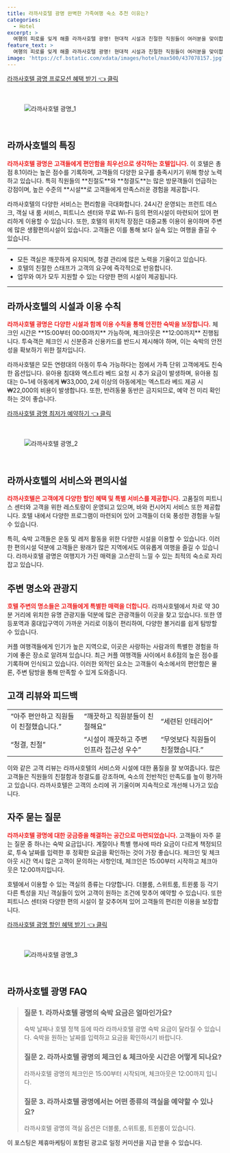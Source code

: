```yaml
---
title: 라까사호텔 광명 완벽한 가족여행 숙소 추천 이유는?
categories:
  - Hotel
excerpt: >
  여행의 피로를 잊게 해줄 라까사호텔 광명! 현대적 시설과 친절한 직원들이 여러분을 맞이합니다. 뛰어난 위치와 훌륭한 가성비로 커플들 사이에서도 인기 만점. 지금 예약하고 특별한 경험을 누려보세요!
feature_text: >
  여행의 피로를 잊게 해줄 라까사호텔 광명! 현대적 시설과 친절한 직원들이 여러분을 맞이합니다. 뛰어난 위치와 훌륭한 가성비로 커플들 사이에서도 인기 만점. 지금 예약하고 특별한 경험을 누려보세요!
image: 'https://cf.bstatic.com/xdata/images/hotel/max500/437078157.jpg?k=50a64ef070dc221876c826558a6679f878b6348f9b831e9c5eca391c99097502&o=&hp=1'
---
```


<p><a class="modoo-button" href="https://tinyurl.com/2da5uheb" rel="nofollow noopener">라까사호텔 광명 프로모션 혜택 받기 👈 클릭</a></p><br/>
<figure class="image"><img alt="라까사호텔 광명_1" src="https://cf.bstatic.com/xdata/images/hotel/max1024x768/174759249.jpg?k=b16b982b33c3c3590ed7c99c41f607e51675061fbc745bb1c5f183a5121985ed&amp;o=&amp;hp=1"/></figure><br/>

<h2 id="라까사호텔_특징">라까사호텔의 특징</h2>
<p><b><span style="color: #ee2323;">라까사호텔 광명은 고객들에게 편안함을 최우선으로 생각하는 호텔입니다.</span></b> 이 호텔은 총점 8.1이라는 높은 점수를 기록하며, 고객들의 다양한 요구를 충족시키기 위해 항상 노력하고 있습니다. 특히 직원들의 **친절도**와 **청결도**는 많은 방문객들이 언급하는 강점이며, 높은 수준의 **시설**로 고객들에게 만족스러운 경험을 제공합니다.</p>
<p>라까사호텔의 다양한 서비스는 편리함을 극대화합니다. 24시간 운영되는 프런트 데스크, 객실 내 룸 서비스, 피트니스 센터와 무료 Wi-Fi 등의 편의시설이 마련되어 있어 편리하게 이용할 수 있습니다. 또한, 호텔의 위치적 장점은 대중교통 이용이 용이하며 주변에 많은 생활편의시설이 있습니다. 고객들은 이를 통해 보다 실속 있는 여행을 즐길 수 있습니다.</p>
<hr/>
<ul>
<li>모든 객실은 깨끗하게 유지되며, 청결 관리에 많은 노력을 기울이고 있습니다.</li>
<li>호텔의 친절한 스태프가 고객의 요구에 즉각적으로 반응합니다.</li>
<li>업무와 여가 모두 지원할 수 있는 다양한 편의 시설이 제공됩니다.</li>
</ul>
<hr/>
<h2 id="시설과_이용수칙">라까사호텔의 시설과 이용 수칙</h2>
<p><b><span style="color: #ee2323;">라까사호텔 광명은 다양한 시설과 함께 이용 수칙을 통해 안전한 숙박을 보장합니다.</span></b> 체크인 시간은 **15:00부터 00:00까지** 가능하며, 체크아웃은 **12:00까지** 진행됩니다. 투숙객은 체크인 시 신분증과 신용카드를 반드시 제시해야 하며, 이는 숙박의 안전성을 확보하기 위한 절차입니다.</p>
<p>라까사호텔은 모든 연령대의 아동이 투숙 가능하다는 점에서 가족 단위 고객에게도 친숙한 옵션입니다. 유아용 침대와 엑스트라 베드 요청 시 추가 요금이 발생하며, 유아용 침대는 0~1세 아동에게 ₩33,000, 2세 이상의 아동에게는 엑스트라 베드 제공 시 ₩22,000의 비용이 발생합니다. 또한, 반려동물 동반은 금지되므로, 예약 전 미리 확인하는 것이 좋습니다.</p>
<p><a class="modoo-button" href="https://tinyurl.com/2da5uheb" rel="nofollow noopener">라까사호텔 광명 최저가 예약하기 👈 클릭</a></p><br/>
<figure class="image"><img alt="라까사호텔 광명_2" src="https://cf.bstatic.com/xdata/images/hotel/max500/437078157.jpg?k=50a64ef070dc221876c826558a6679f878b6348f9b831e9c5eca391c99097502&amp;o=&amp;hp=1"/></figure><br/>
<h2 id="서비스와_편의시설">라까사호텔의 서비스와 편의시설</h2>
<p><b><span style="color: #ee2323;">라까사호텔은 고객에게 다양한 할인 혜택 및 특별 서비스를 제공합니다.</span></b> 고품질의 피트니스 센터와 고객을 위한 레스토랑이 운영되고 있으며, 바와 컨시어지 서비스 또한 제공합니다. 호텔 내에서 다양한 프로그램이 마련되어 있어 고객들이 더욱 풍성한 경험을 누릴 수 있습니다.</p>
<p>특히, 숙박 고객들은 운동 및 레저 활동을 위한 다양한 시설을 이용할 수 있습니다. 이러한 편의시설 덕분에 고객들은 왕래가 많은 지역에서도 여유롭게 여행을 즐길 수 있습니다. 라까사호텔 광명은 여행지가 가진 매력을 고스란히 느낄 수 있는 최적의 숙소로 자리 잡고 있습니다.</p>
<h2 id="주변_관광지">주변 명소와 관광지</h2>
<p><b><span style="color: #ee2323;">호텔 주변의 명소들은 고객들에게 특별한 매력을 더합니다.</span></b> 라까사호텔에서 차로 약 30분 거리에 위치한 유명 관광지들 덕분에 많은 관광객들이 이곳을 찾고 있습니다. 또한 영등포역과 홍대입구역이 가까운 거리로 이동이 편리하여, 다양한 볼거리를 쉽게 탐방할 수 있습니다.</p>
<p>커플 여행객들에게 인기가 높은 지역으로, 이곳은 사랑하는 사람과의 특별한 경험을 하기에 좋은 장소로 알려져 있습니다. 최근 커플 여행객들 사이에서 8.6점의 높은 점수를 기록하며 인식되고 있습니다. 이러한 외적인 요소는 고객들이 숙소에서의 편안함은 물론, 주변 탐방을 통해 만족할 수 있게 도와줍니다.</p>
<h2 id="고객_리뷰와_피드백">고객 리뷰와 피드백</h2>
<table>
<tr>
<td>“아주 편안하고 직원들이 친절했습니다.”</td>
<td>“깨끗하고 직원분들이 친절해요”</td>
<td>“세련된 인테리어”</td>
</tr>
<tr>
<td>“청결, 친절”</td>
<td>“시설이 깨끗하고 주변 인프라 접근성 우수”</td>
<td>“무엇보다 직원들이 친절했습니다.”</td>
</tr>
</table>
<p>이와 같은 고객 리뷰는 라까사호텔의 서비스와 시설에 대한 품질을 잘 보여줍니다. 많은 고객들은 직원들의 친절함과 청결도를 강조하며, 숙소의 전반적인 만족도를 높이 평가하고 있습니다. 라까사호텔은 고객의 소리에 귀 기울이며 지속적으로 개선해 나가고 있습니다.</p>
<h2 id="자주_묻는_질문">자주 묻는 질문</h2>
<p><b><span style="color: #ee2323;">라까사호텔 광명에 대한 궁금증을 해결하는 공간으로 마련되었습니다.</span></b> 고객들이 자주 묻는 질문 중 하나는 숙박 요금입니다. 계절이나 특별 행사에 따라 요금이 다르게 책정되므로, 투숙 날짜를 입력한 후 정확한 요금을 확인하는 것이 가장 좋습니다. 체크인 및 체크아웃 시간 역시 많은 고객이 문의하는 사항인데, 체크인은 15:00부터 시작하고 체크아웃은 12:00까지입니다.</p>
<p>호텔에서 이용할 수 있는 객실의 종류는 다양합니다. 더블룸, 스위트룸, 트윈룸 등 각기 다른 특성을 지닌 객실들이 있어 고객이 원하는 조건에 맞추어 예약할 수 있습니다. 또한 피트니스 센터와 다양한 편의 시설이 잘 갖추어져 있어 고객들의 편리한 이용을 보장합니다.</p>

<p><a class="modoo-button" href="https://tinyurl.com/2da5uheb" rel="nofollow noopener">라까사호텔 광명 할인 혜택 받기 👈 클릭</a></p><br>

<figure class="image"><img src="https://cf.bstatic.com/xdata/images/hotel/max500/218304509.jpg?k=44a2f498d4d5a73fa3d6ede5ebed3b9f09464d93c7a0d7beac80b85f77c8b891&o=&hp=1" alt="라까사호텔 광명_3"></figure><br>
<h2 id="라까사호텔 광명_FAQ">라까사호텔 광명 FAQ</h2>
<div itemscope="" itemtype="https://schema.org/FAQPage"> <blockquote> <div itemscope="" itemprop="mainEntity" itemtype="https://schema.org/Question"> <h3 id="질문_1" itemprop="name">질문 1. 라까사호텔 광명의 숙박 요금은 얼마인가요?</h3> <div itemscope="" itemprop="acceptedAnswer" itemtype="https://schema.org/Answer"> <span itemprop="text"> <p>숙박 날짜나 호텔 정책 등에 따라 라까사호텔 광명 숙박 요금이 달라질 수 있습니다. 숙박을 원하는 날짜를 입력하고 요금을 확인하시기 바랍니다.</p> </span> </div> </div> <div itemscope="" itemprop="mainEntity" itemtype="https://schema.org/Question"> <h3 id="질문_2" itemprop="name">질문 2. 라까사호텔 광명의 체크인 & 체크아웃 시간은 어떻게 되나요?</h3> <div itemscope="" itemprop="acceptedAnswer" itemtype="https://schema.org/Answer"> <span itemprop="text"> <p>라까사호텔 광명의 체크인은 15:00부터 시작되며, 체크아웃은 12:00까지 입니다.</p> </span> </div> </div> <div itemscope="" itemprop="mainEntity" itemtype="https://schema.org/Question"> <h3 id="질문_3" itemprop="name">질문 3. 라까사호텔 광명에서는 어떤 종류의 객실을 예약할 수 있나요?</h3> <div itemscope="" itemprop="acceptedAnswer" itemtype="https://schema.org/Answer"> <span itemprop="text"> <p>라까사호텔 광명의 객실 옵션은 더블룸, 스위트룸, 트윈룸이 있습니다.</p> </span> </div> </div> </blockquote> </div><p>이 포스팅은 제휴마케팅이 포함된 광고로 일정 커미션을 지급 받을 수 있습니다.</p>

